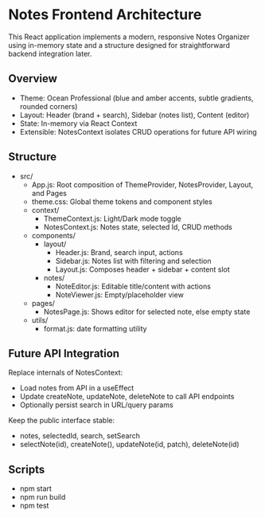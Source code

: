 # Notes Frontend Architecture

This React application implements a modern, responsive Notes Organizer using in-memory state and a structure designed for straightforward backend integration later.

## Overview

- Theme: Ocean Professional (blue and amber accents, subtle gradients, rounded corners)
- Layout: Header (brand + search), Sidebar (notes list), Content (editor)
- State: In-memory via React Context
- Extensible: NotesContext isolates CRUD operations for future API wiring

## Structure

- src/
  - App.js: Root composition of ThemeProvider, NotesProvider, Layout, and Pages
  - theme.css: Global theme tokens and component styles
  - context/
    - ThemeContext.js: Light/Dark mode toggle
    - NotesContext.js: Notes state, selected Id, CRUD methods
  - components/
    - layout/
      - Header.js: Brand, search input, actions
      - Sidebar.js: Notes list with filtering and selection
      - Layout.js: Composes header + sidebar + content slot
    - notes/
      - NoteEditor.js: Editable title/content with actions
      - NoteViewer.js: Empty/placeholder view
  - pages/
    - NotesPage.js: Shows editor for selected note, else empty state
  - utils/
    - format.js: date formatting utility

## Future API Integration

Replace internals of NotesContext:
- Load notes from API in a useEffect
- Update createNote, updateNote, deleteNote to call API endpoints
- Optionally persist search in URL/query params

Keep the public interface stable:
- notes, selectedId, search, setSearch
- selectNote(id), createNote(), updateNote(id, patch), deleteNote(id)

## Scripts

- npm start
- npm run build
- npm test
